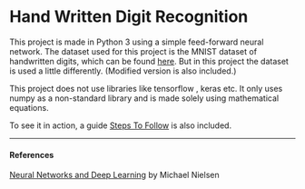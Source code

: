 # Hand Written Digit Recognition

This project is made in Python 3 using a simple feed-forward neural network. The dataset used for this project is the MNIST dataset of handwritten digits, which can be found [here](http://yann.lecun.com/exdb/mnist "Original MNIST Dataset"). But in this project the dataset is used a little differently. (Modified version is also included.)

This project does not use libraries like tensorflow , keras etc. It only uses numpy as a non-standard library and is made solely using mathematical equations.

To see it in action, a guide [Steps To Follow](../Instructions.txt) is also included.

---
#### References

[Neural Networks and Deep Learning](http://neuralnetworksanddeeplearning.com "Neural Networks and Deep Learning") by Michael Nielsen
